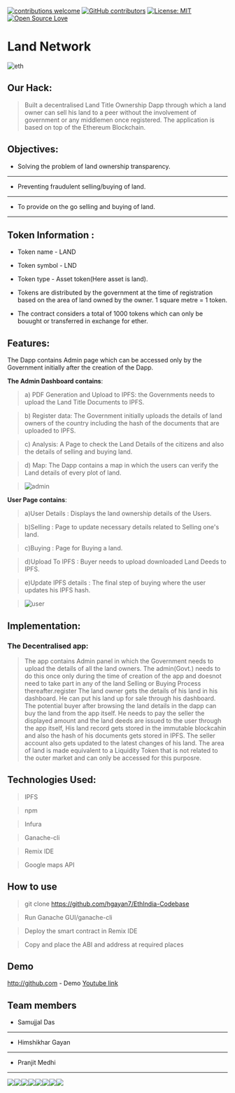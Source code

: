 [![contributions welcome](https://img.shields.io/badge/contributions-welcome-brightgreen.svg?style=flat)](https://github.com/hgayan7/EthIndia-Codebase/issues)
[![GitHub contributors](https://img.shields.io/github/contributors/Naereen/StrapDown.js.svg)](https://github.com/hgayan7/EthIndia-Codebase/graphs/contributors/)
[![License: MIT](https://img.shields.io/badge/License-MIT-yellow.svg)](https://github.com/hgayan7/EthIndia-Codebase/blob/master/LICENSE)
[![Open Source Love](https://badges.frapsoft.com/os/v1/open-source.svg?v=103)](https://github.com/ellerbrock/open-source-badges/)

# Land Network

![eth](https://user-images.githubusercontent.com/29502161/44681121-5506f580-aa5d-11e8-8a17-a4c779d8adaf.png)

## Our Hack:
>Built a decentralised Land Title Ownership Dapp through which a land owner can sell his land to a peer without the involvement of government or any middlemen once registered.
The application is based on top of the Ethereum Blockchain.


## Objectives:

* Solving the problem of land ownership transparency.
------------ 
* Preventing fraudulent selling/buying of land.
------------ 
* To provide on the go selling and buying of land.
------------ 
## Token Information :

* Token name - LAND

* Token symbol - LND

* Token type - Asset token(Here asset is land).

* Tokens are distributed by the government at the time of registration based on the area of land owned by the owner. 
1 square metre = 1 token.

* The contract considers a total of 1000 tokens which can only be bouught or transferred in exchange for ether.


## Features:
The Dapp contains Admin page which can be accessed only by the Government initially after the creation of the Dapp.

**The Admin Dashboard contains**:
>a) PDF Generation and Upload to IPFS: the Governments needs to upload the Land Title Documents to IPFS.

>b) Register data: The Government initially uploads the details of land owners of the country including the hash of the documents
 that are uploaded to IPFS.
 
>c) Analysis: A Page to check the Land Details of the citizens and also the details of selling and buying land.

>d) Map: The Dapp contains a map in which the users can verify the Land details of every plot of land.

>![admin](https://user-images.githubusercontent.com/34987253/44001257-4a46796c-9e4c-11e8-9fe1-f07818c2f971.png)


**User Page contains**:

>a)User Details : Displays the land ownership details of the Users.

>b)Selling : Page to update necessary details related to Selling one's land.

>c)Buying : Page for Buying a land.

>d)Upload To IPFS : Buyer needs to upload downloaded Land Deeds to IPFS.

>e)Update IPFS details : The final step of buying where the user  updates his IPFS hash.


>![user](https://user-images.githubusercontent.com/34987253/44001258-4ab275b8-9e4c-11e8-8dbd-69dbe58eda51.png)


## Implementation:
### The Decentralised app:

>The app contains Admin panel in which the Government needs to upload the details of all the land owners.
The admin(Govt.) needs to do this once only during the time of creation of the app and doesnot need to take part in any of the 
land Selling or Buying Process thereafter.register
The land owner gets the details of his land in his dashboard.
He can put his land up for sale through his dashboard.
The potential buyer after browsing the land details in the dapp can buy the land
from the app itself.
He needs to pay the seller the displayed amount and the land deeds are  issued to the
user through the app itself,
His land record gets stored in the immutable blockcahin and also the hash of his documents gets stored in IPFS.
The seller account also gets updated to the latest changes of his land.
The area of land is made equivalent to a Liquidity Token that is not related to the outer market and can only be accessed for this purposre.

## Technologies Used:
> IPFS

> npm

> Infura

> Ganache-cli

> Remix IDE

> Google maps API

## How to use


> git clone https://github.com/hgayan7/EthIndia-Codebase

> Run Ganache GUI/ganache-cli

> Deploy the smart contract in Remix IDE

> Copy and place the ABI and address at required places 

## Demo
http://github.com - Demo
[Youtube link](https://www.youtube.com/watch?v=5oc1Clsxxzw)

## Team members 

* Samujjal Das
------------ 
* Himshikhar Gayan
------------ 
* Pranjit Medhi
------------ 

[![](https://sourcerer.io/fame/hgayan7/hgayan7/EthIndia-Codebase/images/0)](https://sourcerer.io/fame/hgayan7/hgayan7/EthIndia-Codebase/links/0)[![](https://sourcerer.io/fame/hgayan7/hgayan7/EthIndia-Codebase/images/1)](https://sourcerer.io/fame/hgayan7/hgayan7/EthIndia-Codebase/links/1)[![](https://sourcerer.io/fame/hgayan7/hgayan7/EthIndia-Codebase/images/2)](https://sourcerer.io/fame/hgayan7/hgayan7/EthIndia-Codebase/links/2)[![](https://sourcerer.io/fame/hgayan7/hgayan7/EthIndia-Codebase/images/3)](https://sourcerer.io/fame/hgayan7/hgayan7/EthIndia-Codebase/links/3)[![](https://sourcerer.io/fame/hgayan7/hgayan7/EthIndia-Codebase/images/4)](https://sourcerer.io/fame/hgayan7/hgayan7/EthIndia-Codebase/links/4)[![](https://sourcerer.io/fame/hgayan7/hgayan7/EthIndia-Codebase/images/5)](https://sourcerer.io/fame/hgayan7/hgayan7/EthIndia-Codebase/links/5)[![](https://sourcerer.io/fame/hgayan7/hgayan7/EthIndia-Codebase/images/6)](https://sourcerer.io/fame/hgayan7/hgayan7/EthIndia-Codebase/links/6)[![](https://sourcerer.io/fame/hgayan7/hgayan7/EthIndia-Codebase/images/7)](https://sourcerer.io/fame/hgayan7/hgayan7/EthIndia-Codebase/links/7)
